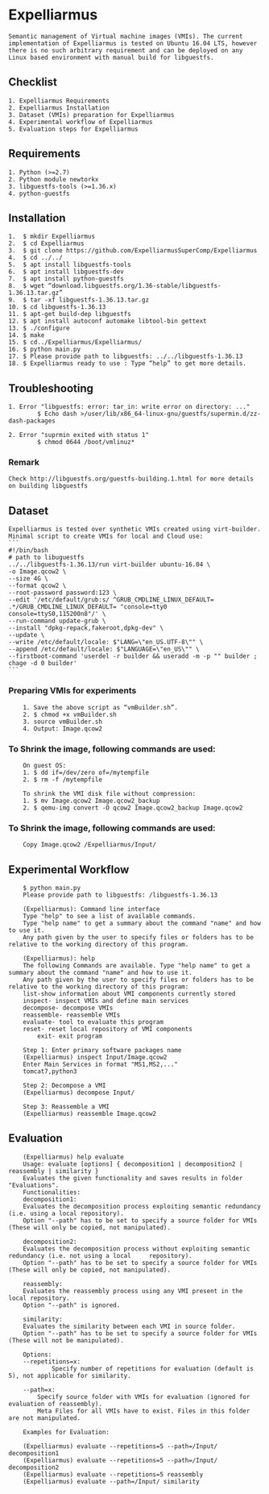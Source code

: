 # Expelliarmus
	Semantic management of Virtual machine images (VMIs). The current implementation of Expelliarmus is tested on Ubuntu 16.04 LTS, however there is no such arbitrary requirement and can be deployed on any Linux based environment with manual build for libguestfs.

## Checklist
 	1. Expelliarmus Requirements
  	2. Expelliarmus Installation
  	3. Dataset (VMIs) preparation for Expelliarmus
  	4. Experimental workflow of Expelliarmus
	5. Evaluation steps for Expelliarmus


## Requirements
  	1. Python (>=2.7)
  	2. Python module newtorkx
  	3. libguestfs-tools (>=1.36.x)
  	4. python-guestfs
 
## Installation
  	1.  $ mkdir Expelliarmus
  	2.  $ cd Expelliarmus
  	3.  $ git clone https://github.com/ExpelliarmusSuperComp/Expelliarmus
  	4.  $ cd ../../
  	5.  $ apt install libguestfs-tools
  	6.  $ apt install libguestfs-dev
  	7.  $ apt install python-guestfs
  	8.  $ wget “download.libguestfs.org/1.36-stable/libguestfs-1.36.13.tar.gz”
  	9.  $ tar -xf libguestfs-1.36.13.tar.gz
  	10. $ cd libguestfs-1.36.13
  	11. $ apt-get build-dep libguestfs
  	12. $ apt install autoconf automake libtool-bin gettext
  	13. $ ./configure
  	14. $ make
  	15. $ cd../Expelliarmus/Expelliarmus/
  	16. $ python main.py
  	17. $ Please provide path to libguestfs: ../../libguestfs-1.36.13
  	18. $ Expelliarmus ready to use : Type “help” to get more details.

## Troubleshooting
     
   	1. Error "libguestfs: error: tar_in: write error on directory: ..."	
      		$ Echo dash >/user/lib/x86_64-linux-gnu/guestfs/supermin.d/zz-dash-packages
     
   	2. Error "suprmin exited with status 1"	
      		$ chmod 0644 /boot/vmlinuz*
    
### Remark
	Check http://libguestfs.org/guestfs-building.1.html for more details on building libguestfs

## Dataset
	Expelliarmus is tested over synthetic VMIs created using virt-builder. Minimal script to create VMIs for local and Cloud use:
	```
	#!/bin/bash
	# path to libuguestfs
	../../libguestfs-1.36.13/run virt-builder ubuntu-16.04 \
	-o Image.qcow2 \
	--size 4G \
	--format qcow2 \
	--root-password password:123 \
	--edit '/etc/default/grub:s/ ^GRUB_CMDLINE_LINUX_DEFAULT= .*/GRUB_CMDLINE_LINUX_DEFAULT= "console=tty0 		console=ttyS0,115200n8"/' \
	--run-command update-grub \
	--install "dpkg-repack,fakeroot,dpkg-dev" \
	--update \
	--write /etc/default/locale: $"LANG=\"en_US.UTF-8\"" \
	--append /etc/default/locale: $"LANGUAGE=\"en_US\"" \
	--firstboot-command 'userdel -r builder && useradd -m -p "" builder ; chage -d 0 builder' 
	```
### Preparing VMIs for experiments
    	1. Save the above script as “vmBuilder.sh”. 
    	2. $ chmod +x vmBuilder.sh
    	3. source vmBuilder.sh
    	4. Output: Image.qcow2

### To Shrink the image, following commands are used:
    	On guest OS:
    	1. $ dd if=/dev/zero of=/mytempfile
    	2. $ rm -f /mytempfile
    
    	To shrink the VMI disk file without compression:
    	1. $ mv Image.qcow2 Image.qcow2_backup
    	2. $ qemu-img convert -O qcow2 Image.qcow2_backup Image.qcow2
  
### To Shrink the image, following commands are used:
    	Copy Image.qcow2 /Expelliarmus/Input/

## Experimental Workflow

    	$ python main.py 
    	Please provide path to libguestfs: /libguestfs-1.36.13 
    
    	(Expelliarmus): Command line interface 
    	Type "help" to see a list of available commands. 
    	Type "help name" to get a summary about the command "name" and how to use it. 
    	Any path given by the user to specify files or folders has to be relative to the working directory of this program.
    
    	(Expelliarmus): help
    	The following Commands are available. Type "help name" to get a summary about the command "name" and how to use it.
    	Any path given by the user to specify files or folders has to be relative to the working directory of this program:
		list-show information about VMI components currently stored
		inspect- inspect VMIs and define main services
		decompose- decompose VMIs
		reassemble- reassemble VMIs
		evaluate- tool to evaluate this program
		reset- reset local repository of VMI components
        	exit- exit program
    
     	Step 1: Enter primary software packages name
     	(Expelliarmus) inspect Input/Image.qcow2
      	Enter Main Services in format "MS1,MS2,..."
      	tomcat7,python3
	      
     	Step 2: Decompose a VMI
     	(Expelliarmus) decompose Input/
     
     	Step 3: Reassemble a VMI
     	(Expelliarmus) reassemble Image.qcow2
     
     
 ## Evaluation
 
    	(Expelliarmus) help evaluate
    	Usage: evaluate [options] { decomposition1 | decomposition2 | reassembly | similarity }
    	Evaluates the given functionality and saves results in folder "Evaluations".
    	Functionalities:
    	decomposition1:
    	Evaluates the decomposition process exploiting semantic redundancy (i.e. using a local repository).
    	Option "--path" has to be set to specify a source folder for VMIs (These will only be copied, not manipulated).
    
    	decomposition2:
    	Evaluates the decomposition process without exploiting semantic redundancy (i.e. not using a local     repository).
    	Option "--path" has to be set to specify a source folder for VMIs (These will only be copied, not manipulated).

    	reassembly:
    	Evaluates the reassembly process using any VMI present in the local repository.
    	Option "--path" is ignored.
	
    	similarity:
    	Evaluates the similarity between each VMI in source folder.
    	Option "--path" has to be set to specify a source folder for VMIs (These will not be manipulated).

    	Options:
		--repetitions=x:
        		Specify number of repetitions for evaluation (default is 5), not applicable for similarity.

		--path=x:
     		Specify source folder with VMIs for evaluation (ignored for evaluation of reassembly).
			Meta Files for all VMIs have to exist. Files in this folder are not manipulated.
	
    	Examples for Evaluation:
    
    	(Expelliarmus) evaluate --repetitions=5 --path=/Input/ decomposition1
    	(Expelliarmus) evaluate --repetitions=5 --path=/Input/ decomposition2
    	(Expelliarmus) evaluate --repetitions=5 reassembly
    	(Expelliarmus) evaluate --path=/Input/ similarity
    
    




